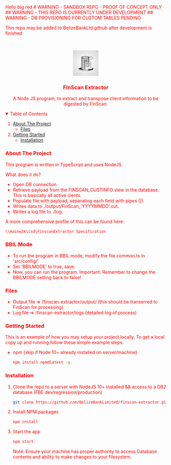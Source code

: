 
<FONT COLOR=red>
Hello big red
<FONT COLOR=red>
<FONT COLOR=red>
# WARNING</FONT> - SANDBOX REPO - PROOF OF CONCEPT ONLY
<FONT COLOR=red>
## WARNING</FONT> - THIS REPO IS CURRENTLY UNDER DEVELOPMENT
<FONT COLOR=red>
## WARNING</FONT> - DB PROVISIONING FOR CUSTOM TABLES PENDING

This repo may be added to BelizeBankLtd github after development is finished

<!-- PROJECT LOGO -->
<br />
<p align="center">
  <a href="https://github.com/BelizeBankLimited/finscan-extractor">
    <img src="images/logo.png" alt="Logo" width="80" height="80">
  </a>

  <h3 align="center">FinScan Extractor</h3>

  <p align="center">
    A Node JS program, to extract and transpose client information to be digested by FinScan.
  </p>
</p>



<!-- TABLE OF CONTENTS -->
<details open="open">
  <summary>Table of Contents</summary>
  <ol>
    <li>
      <a href="#about-the-project">About The Project</a>
      <ul>
        <li><a href="#files">Files</a></li>
      </ul>
    </li>
    <li>
      <a href="#getting-started">Getting Started</a>
      <ul>
        <li><a href="#installation">Installation</a></li>
      </ul>
    </li>
  </ol>
</details>



<!-- ABOUT THE PROJECT -->
### About The Project

This program is written in TypeScript and uses NodeJS.

What does it do?

* Open DB connection
* Retrieve payload from the FINSCAN_CUSTINFO view in the database. This is basically all active cients.
* Populate file with payload, separating each field with pipes (|).
* Writes data to ./output/FinScan_'YYYYMMDD'.out.
* Writes a log file to ./log.

A more comprehensive profile of this can be found here: 
```sh
\\mainw2k\isd\FinscanExtractor Specification
```

### BBIL Mode

* To run the program in BBIL mode, modify the file common.ts in 'src/config/'
* Set 'BBILMODE' to true, save.
* Now, you can run the program. Important: Remember to change the BBILMODE setting back to false!

### Files

* Output file => /finscan-extractor/output/ (this should be transerred to FinScan for processing)
* Log file => /finscan-extractor/logs (detailed log of process)

<!-- GETTING STARTED -->
### Getting Started

This is an example of how you may setup your project locally.
To get a local copy up and running follow these simple example steps.

* npm (skip if Node 10+ already installed on server/machine)
  ```sh
  npm install npm@latest -g
  ```


### Installation

1. Clone the repo to a server with NodeJS 10+ installed && access to a DB2 database (FBE dev/regression/production)
   ```sh
   git clone https://github.com/BelizeBankLimited/finscan-extractor.git
   ```
2. Install NPM packages 
   ```sh
   npm install
   ```
3. Start the app
   ```sh
   npm start
   ```

   Note:
   Ensure your machine has proper authority to access Database contents and ability to make changes to your filesystem.



